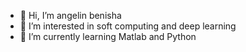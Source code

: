 - 👋 Hi, I’m angelin benisha
- 👀 I’m interested in soft computing and deep learning
- 🌱 I’m currently learning Matlab and Python


